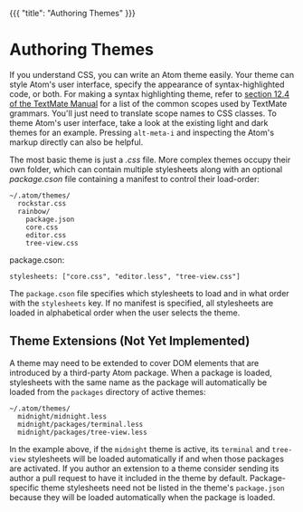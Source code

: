 {{{
"title": "Authoring Themes"
}}}

# Authoring Themes

If you understand CSS, you can write an Atom theme easily. Your theme can style
Atom's user interface, specify the appearance of syntax-highlighted code, or
both. For making a syntax highlighting theme, refer to
[section 12.4 of the TextMate Manual](http://manual.macromates.com/en/language_grammars.html)
for a list of the common scopes used by TextMate grammars. You'll just need to
translate scope names to CSS classes. To theme Atom's user interface, take a
look at the existing light and dark themes for an example. Pressing `alt-meta-i`
and inspecting the Atom's markup directly can also be helpful.

The most basic theme is just a _.css_ file. More complex themes occupy their own
folder, which can contain multiple stylesheets along with an optional
_package.cson_ file containing a manifest to control their load-order:

```text
~/.atom/themes/
  rockstar.css
  rainbow/
    package.json
    core.css
    editor.css
    tree-view.css
```

package.cson:
```coffee-script
stylesheets: ["core.css", "editor.less", "tree-view.css"]
```

The `package.cson` file specifies which stylesheets to load and in what order
with the `stylesheets` key. If no manifest is specified, all stylesheets are
loaded in alphabetical order when the user selects the theme.


## Theme Extensions (Not Yet Implemented)

A theme may need to be extended to cover DOM elements that are introduced by a
third-party Atom package. When a package is loaded, stylesheets with the same
name as the package will automatically be loaded from the `packages` directory
of active themes:

```text
~/.atom/themes/
  midnight/midnight.less
  midnight/packages/terminal.less
  midnight/packages/tree-view.less
```

In the example above, if the `midnight` theme is active, its `terminal` and
`tree-view` stylesheets will be loaded automatically if and when those packages
are activated. If you author an extension to a theme consider sending its author
a pull request to have it included in the theme by default. Package-specific
theme stylesheets need not be listed in the theme's `package.json` because they
will be loaded automatically when the package is loaded.
